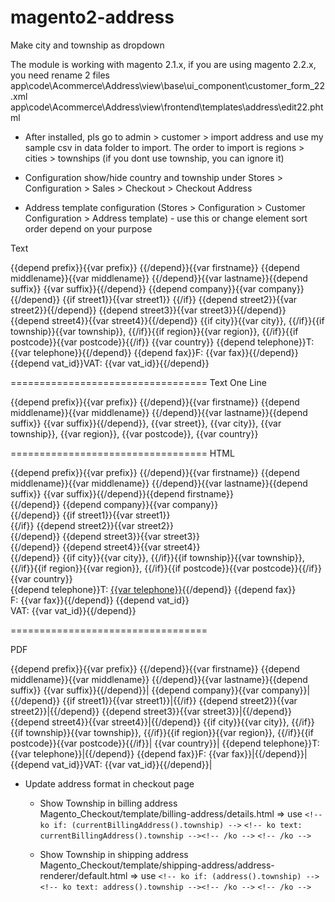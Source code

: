 # magento2-address
Make city and township as dropdown

The module is working with magento 2.1.x, if you are using magento 2.2.x, you need rename 2 files
app\code\Acommerce\Address\view\base\ui_component\customer_form_22.xml
app\code\Acommerce\Address\view\frontend\templates\address\edit22.phtml

- After installed, pls go to admin > customer > import address and use my sample csv in data folder to import. The order to import is regions > cities > townships (if you dont use township, you can ignore it)

- Configuration show/hide country and township under Stores > Configuration > Sales > Checkout > Checkout Address

- Address template configuration (Stores > Configuration > Customer Configuration > Address template) - use this or change element sort order depend on your purpose

Text

{{depend prefix}}{{var prefix}} {{/depend}}{{var firstname}} {{depend middlename}}{{var middlename}} {{/depend}}{{var lastname}}{{depend suffix}} {{var suffix}}{{/depend}}
{{depend company}}{{var company}}{{/depend}}
{{if street1}}{{var street1}}
{{/if}}
{{depend street2}}{{var street2}}{{/depend}}
{{depend street3}}{{var street3}}{{/depend}}
{{depend street4}}{{var street4}}{{/depend}}
{{if city}}{{var city}}, {{/if}}{{if township}}{{var township}}, {{/if}}{{if region}}{{var region}}, {{/if}}{{if postcode}}{{var postcode}}{{/if}}
{{var country}}
{{depend telephone}}T: {{var telephone}}{{/depend}}
{{depend fax}}F: {{var fax}}{{/depend}}
{{depend vat_id}}VAT: {{var vat_id}}{{/depend}}

==================================
Text One Line

{{depend prefix}}{{var prefix}} {{/depend}}{{var firstname}} {{depend middlename}}{{var middlename}} {{/depend}}{{var lastname}}{{depend suffix}} {{var suffix}}{{/depend}}, {{var street}}, {{var city}}, {{var township}}, {{var region}}, {{var postcode}}, {{var country}}

==================================
HTML

{{depend prefix}}{{var prefix}} {{/depend}}{{var firstname}} {{depend middlename}}{{var middlename}} {{/depend}}{{var lastname}}{{depend suffix}} {{var suffix}}{{/depend}}{{depend firstname}}<br />{{/depend}}
{{depend company}}{{var company}}<br />{{/depend}}
{{if street1}}{{var street1}}<br />{{/if}}
{{depend street2}}{{var street2}}<br />{{/depend}}
{{depend street3}}{{var street3}}<br />{{/depend}}
{{depend street4}}{{var street4}}<br />{{/depend}}
{{if city}}{{var city}}, {{/if}}{{if township}}{{var township}}, {{/if}}{{if region}}{{var region}}, {{/if}}{{if postcode}}{{var postcode}}{{/if}}<br />
{{var country}}<br />
{{depend telephone}}T: <a href="tel:{{var telephone}}">{{var telephone}}</a>{{/depend}}
{{depend fax}}<br />F: {{var fax}}{{/depend}}
{{depend vat_id}}<br />VAT: {{var vat_id}}{{/depend}}

==================================

PDF

{{depend prefix}}{{var prefix}} {{/depend}}{{var firstname}} {{depend middlename}}{{var middlename}} {{/depend}}{{var lastname}}{{depend suffix}} {{var suffix}}{{/depend}}|
{{depend company}}{{var company}}|{{/depend}}
{{if street1}}{{var street1}}|{{/if}}
{{depend street2}}{{var street2}}|{{/depend}}
{{depend street3}}{{var street3}}|{{/depend}}
{{depend street4}}{{var street4}}|{{/depend}}
{{if city}}{{var city}}, {{/if}}{{if township}}{{var township}}, {{/if}}{{if region}}{{var region}}, {{/if}}{{if postcode}}{{var postcode}}{{/if}}|
{{var country}}|
{{depend telephone}}T: {{var telephone}}|{{/depend}}
{{depend fax}}F: {{var fax}}|{{/depend}}|
{{depend vat_id}}VAT: {{var vat_id}}{{/depend}}|

- Update address format in checkout page
  - Show Township in billing address Magento_Checkout/template/billing-address/details.html => use 
`<!-- ko if: (currentBillingAddress().township) -->`
`<!-- ko text: currentBillingAddress().township --><!-- /ko -->`
`<!-- /ko -->` 

  - Show Township in shipping address Magento_Checkout/template/shipping-address/address-renderer/default.html => use 
`<!-- ko if: (address().township) -->`
`<!-- ko text: address().township --><!-- /ko -->`
`<!-- /ko -->`
